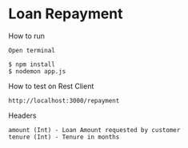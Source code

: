 # Loan Repayment

How to run
```
Open terminal

$ npm install
$ nodemon app.js
```

How to test on Rest Client
```
http://localhost:3000/repayment
```

Headers
```
amount (Int) - Loan Amount requested by customer
tenure (Int) - Tenure in months
```
